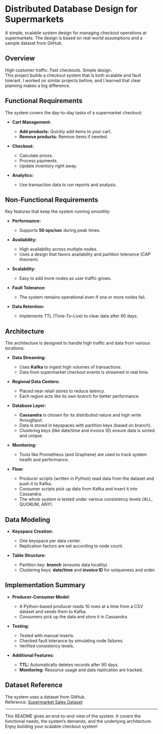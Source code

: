 # Distributed Database Design for Supermarkets

A simple, scalable system design for managing checkout operations at supermarkets. The design is based on real-world assumptions and a sample dataset from GitHub.

## Overview

High customer traffic. Fast checkouts. Simple design.  
This project builds a checkout system that is both scalable and fault tolerant. I worked on similar projects before, and I learned that clear planning makes a big difference.

## Functional Requirements

The system covers the day-to-day tasks of a supermarket checkout:

- **Cart Management:**  
  - **Add products:** Quickly add items to your cart.  
  - **Remove products:** Remove items if needed.

- **Checkout:**  
  - Calculate prices.  
  - Process payments.  
  - Update inventory right away.

- **Analytics:**  
  - Use transaction data to run reports and analysis.

## Non-Functional Requirements

Key features that keep the system running smoothly:

- **Performance:**  
  - Supports **50 ops/sec** during peak times.
  
- **Availability:**  
  - High availability across multiple nodes.  
  - Uses a design that favors availability and partition tolerance (CAP theorem).

- **Scalability:**  
  - Easy to add more nodes as user traffic grows.
  
- **Fault Tolerance:**  
  - The system remains operational even if one or more nodes fail.
  
- **Data Retention:**  
  - Implements TTL (Time-To-Live) to clear data after 90 days.

## Architecture

The architecture is designed to handle high traffic and data from various locations:

- **Data Streaming:**  
  - Uses **Kafka** to ingest high volumes of transactions.  
  - Data from supermarket checkout events is streamed in real time.

- **Regional Data Centers:**  
  - Placed near retail stores to reduce latency.  
  - Each region acts like its own branch for better performance.

- **Database Layer:**  
  - **Cassandra** is chosen for its distributed nature and high write throughput.  
  - Data is stored in keyspaces with partition keys (based on branch).  
  - Clustering keys (like date/time and invoice ID) ensure data is sorted and unique.

- **Monitoring:**  
  - Tools like Prometheus (and Graphene) are used to track system health and performance.

- **Flow:**  
  - Producer scripts (written in Python) read data from the dataset and push it to Kafka.  
  - Consumer scripts pick up data from Kafka and insert it into Cassandra.  
  - The whole system is tested under various consistency levels (ALL, QUORUM, ANY).

## Data Modeling

- **Keyspace Creation:**  
  - One keyspace per data center.  
  - Replication factors are set according to node count.

- **Table Structure:**  
  - Partition key: **branch** (ensures data locality).  
  - Clustering keys: **date/time** and **invoice ID** for uniqueness and order.

## Implementation Summary

- **Producer-Consumer Model:**  
  - A Python-based producer reads 10 rows at a time from a CSV dataset and sends them to Kafka.
  - Consumers pick up the data and store it in Cassandra.

- **Testing:**  
  - Tested with manual inserts.  
  - Checked fault tolerance by simulating node failures.
  - Verified consistency levels.

- **Additional Features:**  
  - **TTL:** Automatically deletes records after 90 days.
  - **Monitoring:** Resource usage and data replication are tracked.

## Dataset Reference

The system uses a dataset from GitHub.  
Reference: [Supermarket Sales Dataset](https://github.com/plotly/datasets/blob/master/supermarket_Sales.csv)

---

This README gives an end-to-end view of the system. It covers the functional needs, the system’s demands, and the underlying architecture. Enjoy building your scalable checkout system!
